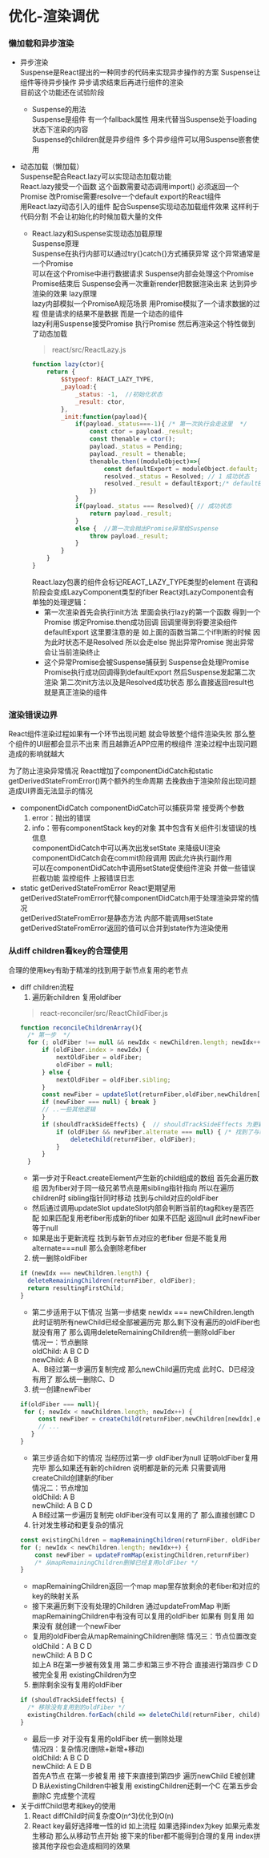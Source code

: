 # 优化-渲染调优  

### 懒加载和异步渲染  

- 异步渲染  
  Suspense是React提出的一种同步的代码来实现异步操作的方案 Suspense让组件等待异步操作 异步请求结束后再进行组件的渲染  
  目前这个功能还在试验阶段  
  - Suspense的用法  
    Suspense是组件 有一个fallback属性 用来代替当Suspense处于loading状态下渲染的内容  
    Suspense的children就是异步组件 多个异步组件可以用Suspense嵌套使用  

- 动态加载（懒加载）  
  Suspense配合React.lazy可以实现动态加载功能  
  React.lazy接受一个函数 这个函数需要动态调用import() 必须返回一个Promise 改Promise需要resolve一个default export的React组件  
  用React.lazy动态引入的组件 配合Suspense实现动态加载组件效果 这样利于代码分割 不会让初始化的时候加载大量的文件  
  
  - React.lazy和Suspense实现动态加载原理  
    Suspense原理  
    Suspense在执行内部可以通过try{}catch{}方式捕获异常 这个异常通常是一个Promise  
    可以在这个Promise中进行数据请求 Suspense内部会处理这个Promise  
    Promise结束后 Suspense会再一次重新render把数据渲染出来 达到异步渲染的效果
    lazy原理  
    lazy内部模拟一个PromiseA规范场景 用Promise模拟了一个请求数据的过程 但是请求的结果不是数据 而是一个动态的组件  
    lazy利用Suspense接受Promise 执行Promise 然后再渲染这个特性做到了动态加载
    > react/src/ReactLazy.js
    ```javascript
    function lazy(ctor){
        return {
            $$typeof: REACT_LAZY_TYPE,
            _payload:{
                _status: -1,  //初始化状态
                _result: ctor,
            },
            _init:function(payload){
                if(payload._status===-1){ /* 第一次执行会走这里  */
                    const ctor = payload._result;
                    const thenable = ctor();
                    payload._status = Pending;
                    payload._result = thenable;
                    thenable.then((moduleObject)=>{
                        const defaultExport = moduleObject.default;
                        resolved._status = Resolved; // 1 成功状态
                        resolved._result = defaultExport;/* defaultExport 为我们动态加载的组件本身  */ 
                    })
                }
                if(payload._status === Resolved){ // 成功状态
                    return payload._result;
                }
                else {  //第一次会抛出Promise异常给Suspense
                    throw payload._result; 
                }
            }
        }
    }
    ```
    React.lazy包裹的组件会标记REACT_LAZY_TYPE类型的element 在调和阶段会变成LazyComponent类型的fiber React对LazyComponent会有单独的处理逻辑：  
    - 第一次渲染首先会执行init方法 里面会执行lazy的第一个函数 得到一个Promise 绑定Promise.then成功回调 回调里得到将要渲染组件defaultExport 这里要注意的是 如上面的函数当第二个if判断的时候 因为此时状态不是Resolved 所以会走else 抛出异常Promise 抛出异常会让当前渲染终止  
    - 这个异常Promise会被Suspense捕获到 Suspense会处理Promise Promise执行成功回调得到defaultExport 然后Suspense发起第二次渲染 第二次init方法以及是Resolved成功状态 那么直接返回result也就是真正渲染的组件  

### 渲染错误边界

React组件渲染过程如果有一个环节出现问题 就会导致整个组件渲染失败 那么整个组件的UI层都会显示不出来 而且越靠近APP应用的根组件 渲染过程中出现问题造成的影响就越大  

为了防止渲染异常情况 React增加了componentDidCatch和static getDerivedStateFromError()两个额外的生命周期 去挽救由于渲染阶段出现问题造成UI界面无法显示的情况  

- componentDidCatch
  componentDidCatch可以捕获异常 接受两个参数  
  1. error：抛出的错误  
  2. info：带有componentStack key的对象 其中包含有关组件引发错误的栈信息  
  componentDidCatch中可以再次出发setState 来降级UI渲染    
  componentDidCatch会在commit阶段调用 因此允许执行副作用  
  可以在componentDidCatch中调用setState促使组件渲染 并做一些错误拦截功能 监控组件 上报错误日志
- static getDerivedStateFromError
  React更期望用getDerivedStateFromError代替componentDidCatch用于处理渲染异常的情况  
  getDerivedStateFromError是静态方法 内部不能调用setState  getDerivedStateFromError返回的值可以合并到state作为渲染使用

### 从diff children看key的合理使用
合理的使用key有助于精准的找到用于新节点复用的老节点  

- diff children流程
  1. 遍历新children 复用oldfiber
  > react-reconciler/src/ReactChildFiber.js
  ```javascript
  function reconcileChildrenArray(){
    /* 第一步  */
    for (; oldFiber !== null && newIdx < newChildren.length; newIdx++) {  
        if (oldFiber.index > newIdx) {
            nextOldFiber = oldFiber;
            oldFiber = null;
        } else {
            nextOldFiber = oldFiber.sibling;
        }
        const newFiber = updateSlot(returnFiber,oldFiber,newChildren[newIdx],expirationTime,);
        if (newFiber === null) { break }
        // ..一些其他逻辑
        }  
        if (shouldTrackSideEffects) {  // shouldTrackSideEffects 为更新流程。
            if (oldFiber && newFiber.alternate === null) { /* 找到了与新节点对应的fiber，但是不能复用，那么直接删除老节点 */
                deleteChild(returnFiber, oldFiber);
            }
        }
    }
  ```
  - 第一步对于React.createElement产生新的child组成的数组 首先会遍历数组 因为fiber对于同一级兄弟节点是用sibling指针指向 所以在遍历children时 sibling指针同时移动 找到与child对应的oldFiber
  - 然后通过调用updateSlot updateSlot内部会判断当前的tag和key是否匹配 如果匹配复用老fiber形成新的fiber 如果不匹配 返回null 此时newFiber等于null
  - 如果是出于更新流程 找到与新节点对应的老fiber 但是不能复用 alternate===null 那么会删除老fiber
  2. 统一删除oldFiber  
  ```javascript
  if (newIdx === newChildren.length) {
    deleteRemainingChildren(returnFiber, oldFiber);
    return resultingFirstChild;
  }
  ```
  - 第二步适用于以下情况 当第一步结束 newIdx === newChildren.length 此时证明所有newChild已经全部被遍历完 那么剩下没有遍历的oldFiber也就没有用了 那么调用deleteRemainingChildren统一删除oldFiber  
  情况一：节点删除  
  oldChild: A B C D  
  newChild: A B  
  A、B经过第一步遍历复制完成 那么newChild遍历完成 此时C、D已经没有用了 那么统一删除C、D  
  3. 统一创建newFiber  
  ```javascript
  if(oldFiber === null){
   for (; newIdx < newChildren.length; newIdx++) {
       const newFiber = createChild(returnFiber,newChildren[newIdx],expirationTime,)
       // ...
     }
  }
  ```
  - 第三步适合如下的情况 当经历过第一步 oldFiber为null 证明oldFiber复用完毕 那么如果还有新的children 说明都是新的元素 只需要调用createChild创建新的fiber  
  情况二：节点增加  
  oldChild: A B  
  newChild: A B C D  
  A B经过第一步遍历复制完 oldFiber没有可以复用的了 那么直接创建C D  
  4. 针对发生移动和更复杂的情况  
  ```javascript
  const existingChildren = mapRemainingChildren(returnFiber, oldFiber);
  for (; newIdx < newChildren.length; newIdx++) {
      const newFiber = updateFromMap(existingChildren,returnFiber)
      /* 从mapRemainingChildren删掉已经复用oldFiber */
  }
  ```
  - mapRemainingChildren返回一个map map里存放剩余的老fiber和对应的key的映射关系  
  - 接下来遍历剩下没有处理的Children 通过updateFromMap 判断mapRemainingChildren中有没有可以复用的oldFiber 如果有 则复用 如果没有 就创建一个newFiber
  - 复用的oldFiber会从mapRemainingChildren删除
  情况三：节点位置改变  
  oldChild：A B C D  
  newChild: A B D C  
  如上A B在第一步被有效复用 第二步和第三步不符合 直接进行第四步 C D被完全复用 existingChildren为空  
  5. 删除剩余没有复用的oldFiber  
  ```javascript
  if (shouldTrackSideEffects) {
    /* 移除没有复用到的oldFiber */
    existingChildren.forEach(child => deleteChild(returnFiber, child));
  }
  ```
  - 最后一步 对于没有复用的oldFiber 统一删除处理  
  情况四：复杂情况(删除+新增+移动)  
  oldChild: A B C D  
  newChild: A E D B  
  首先A节点 在第一步被复用 接下来直接到第四步 遍历newChild E被创建 D B从existingChildren中被复用 existingChildren还剩一个C 在第五步会删除C 完成整个流程  
- 关于diffChild思考和key的使用  
  1. React diffChild时间复杂度O(n^3)优化到O(n)  
  2. React key最好选择唯一性的id 如上流程 如果选择index为key 如果元素发生移动 那么从移动节点开始 接下来的fiber都不能得到合理的复用 index拼接其他字段也会造成相同的效果  
